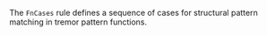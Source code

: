 The `FnCases` rule defines a sequence of cases for structural pattern matching in tremor pattern functions.

